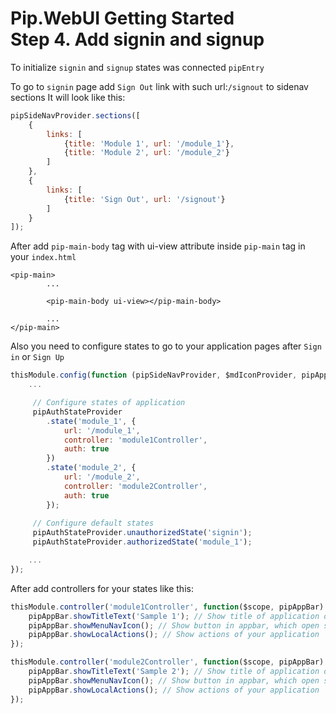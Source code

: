 # Pip.WebUI Getting Started <br/> Step 4. Add signin and signup

To initialize `signin` and `signup` states was connected `pipEntry`

To go to `signin` page add `Sign Out` link with such url:`/signout` to sidenav sections
It will look like this:

```javascript
pipSideNavProvider.sections([
    {
        links: [
            {title: 'Module 1', url: '/module_1'},
            {title: 'Module 2', url: '/module_2'}
        ]
    },
    {
        links: [
            {title: 'Sign Out', url: '/signout'}
        ]
    }
]);
```

After add `pip-main-body` tag with ui-view attribute inside `pip-main` tag in your `index.html`

```markup
<pip-main>
        ...

        <pip-main-body ui-view></pip-main-body>
        
        ...
</pip-main>
```

Also you need to configure states to go to your application pages after `Sign in` or `Sign Up`

```javascript
thisModule.config(function (pipSideNavProvider, $mdIconProvider, pipAppBarProvider) {
    ...

     // Configure states of application
     pipAuthStateProvider
        .state('module_1', {
            url: '/module_1',
            controller: 'module1Controller',
            auth: true
        })
        .state('module_2', {
            url: '/module_2',
            controller: 'module2Controller',
            auth: true
        });
     
     // Configure default states
     pipAuthStateProvider.unauthorizedState('signin');
     pipAuthStateProvider.authorizedState('module_1');

    ... 
});
```

After add controllers for your states like this:

```javascript
thisModule.controller('module1Controller', function($scope, pipAppBar) {
    pipAppBar.showTitleText('Sample 1'); // Show title of application or specific page
    pipAppBar.showMenuNavIcon(); // Show button in appbar, which open sidenav
    pipAppBar.showLocalActions(); // Show actions of your application
});

thisModule.controller('module2Controller', function($scope, pipAppBar) {
    pipAppBar.showTitleText('Sample 2'); // Show title of application or specific page
    pipAppBar.showMenuNavIcon(); // Show button in appbar, which open sidenav
    pipAppBar.showLocalActions(); // Show actions of your application
});
```